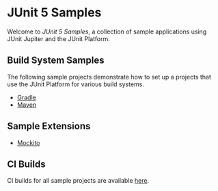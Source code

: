 # JUnit 5 Samples

Welcome to _JUnit 5 Samples_, a collection of sample applications
using JUnit Jupiter and the JUnit Platform.

## Build System Samples

The following sample projects demonstrate how to set up a projects
that use the JUnit Platform for various build systems.

- [Gradle](https://github.com/junit-team/junit5-samples/tree/master/junit5-gradle-consumer)
- [Maven](https://github.com/junit-team/junit5-samples/tree/master/junit5-maven-consumer)

## Sample Extensions

- [Mockito](https://github.com/junit-team/junit5-samples/tree/master/junit5-mockito-extension)

## CI Builds

CI builds for all sample projects are available [here](https://junit.ci.cloudbees.com/job/JUnit%205%20Samples/).

